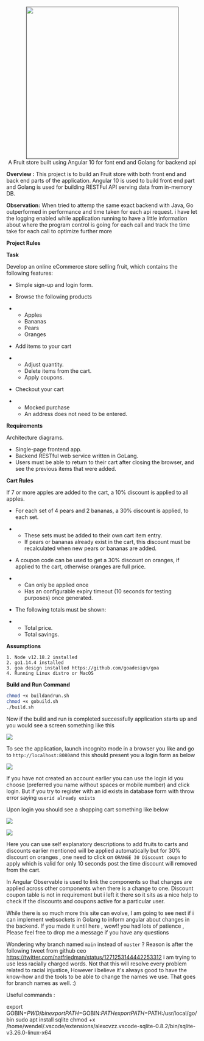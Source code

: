 <p align="center">
    <a href=""">
        <img height=400 src="https://encrypted-tbn0.gstatic.com/images?q=tbn%3AANd9GcQWvuFYj4jQjctg_BrTDkaKWgK0G7Pm3hSGKQ&usqp=CAU">
    </a>
    <br>A Fruit store built using Angular 10 for font end and Golang for backend api
</p>



**Overview :** This project is to build an Fruit store with both front end and back end parts of the application. Angular 10 is used to build front end part and Golang is used for building RESTFul API serving data from in-memory DB.

**Observation:** When tried to attemp the same exact backend with Java, Go outperformed in performance and time taken for each api request. i have let the logging enabled while application running to have a little information about where the program control is going for each call and track the time take for each call to optimize further more

**Project Rules**

**Task**

Develop an online eCommerce store selling fruit, which contains the following features:

- Simple sign-up and login form.

- Browse the following products

- - Apples
  - Bananas
  - Pears
  - Oranges

- Add items to your cart

- - Adjust quantity.
  - Delete items from the cart.
  - Apply coupons.

- Checkout your cart

- - Mocked purchase
  - An address does not need to be entered.

**Requirements**

Architecture diagrams.

- Single-page frontend app.
- Backend RESTful web service written in GoLang.
- Users must be able to return to their cart after closing the browser, and see the previous items that were added.

**Cart Rules**

 If 7 or more apples are added to the cart, a 10% discount is applied to all apples.

- For each set of 4 pears and 2 bananas, a 30% discount is applied, to each set.

- - These sets must be added to their own cart item entry.
  - If pears or bananas already exist in the cart, this discount must be recalculated when new pears or bananas are added.

- A coupon code can be used to get a 30% discount on oranges, if applied to the cart, otherwise oranges are full price.

- - Can only be applied once
  - Has an configurable expiry timeout (10 seconds for testing purposes) once generated.

- The following totals must be shown:

- - Total price.
  - Total savings.

**Assumptions**

```shell
1. Node v12.18.2 installed
2. go1.14.4 installed
3. goa design installed https://github.com/goadesign/goa
4. Running Linux distro or MacOS
```

**Build and Run Command**

```sh
chmod +x buildandrun.sh
chmod +x gobuild.sh
./build.sh
```

Now if the build and run is completed successfully application starts up and you would see a screen something like this

![](https://res.cloudinary.com/rockey5520/image/upload/v1594848905/fruitstore/successfulbuild_mgcpqc.png)



To see the application, launch incognito mode in a browser you like and go to `http://localhost:8080`and this should present you a login form as below

![](https://res.cloudinary.com/rockey5520/image/upload/v1594849128/fruitstore/loginform_tzxsg1.jpg)

If you have not created an account earlier you can use the login id you choose (preferred you name without spaces or mobile number) and click login. But if you try to register with an id exists in database form with throw error saying `userid already exists`

Upon login you should see a shopping cart something like below

![](https://res.cloudinary.com/rockey5520/image/upload/v1594849520/fruitstore/home_page_uugebm.jpg)



![](https://res.cloudinary.com/rockey5520/image/upload/v1594851723/fruitstore/discounts_applied_zvonn5.jpg)

Here you can use self explanatory descriptions to add fruits to carts and discounts earlier mentioned will be applied automatically but for 30% discount on oranges , one need to click on `ORANGE 30 Discount coupn`  to apply which is valid for only 10 seconds post the time discount will removed from the cart. 

In Angular Observable is used to link the components so that changes are applied across other components when there is a change to one. Discount coupon table is not in requirement but i left it there so it sits as a nice help to check if the discounts and coupons active for a particular user.



While there is so much more this site can evolve, I am going to see next if i can implement websockets in Golang to inform angular about changes in the backend. If you made it until here , wow!! you had lots of patience , Please feel free to drop me a message if you have any questions

Wondering why branch named `main` instead of `master` ? Reason is after the following tweet from github ceo https://twitter.com/natfriedman/status/1271253144442253312 i am trying to use less racially charged words. Not that this will resolve every problem related to racial injustice,  However i believe it's always good to have the know-how and the tools to be able to change the names we use. That goes for branch names as well. :)


Useful commands :

export GOBIN=$PWD/bin
export PATH=$GOBIN:$PATH
export PATH=$PATH:/usr/local/go/bin
sudo apt install sqlite
chmod +x /home/wendel/.vscode/extensions/alexcvzz.vscode-sqlite-0.8.2/bin/sqlite-v3.26.0-linux-x64